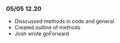 ### 05/05 12.20
- Disscussed methods in code and general 
- Created outline of methods
- Josh wrote goForward

